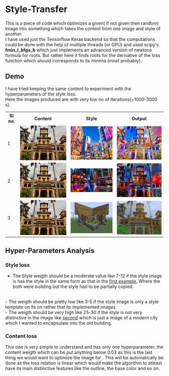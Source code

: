 # Style-Transfer
This is a piece of code which optimizes a given( if not given then random) image into something which takes the content from one image and style of another.
<br/>
I have used just the Tensorflow Keras backend so that the computations could be done with the help of multiple threads (or GPU) and used scipy's **fmin_l_bfgs_b** which just implements an advanced version of newtons formula for roots. But rather here it finds roots for the derivative of the loss function which should corresponds to its minima (most probably).
<br/>
## Demo
I have tried keeping the same content to experiment with the hyperparameters of the style loss.<br/>
Here the images produced are with very low no of iterations(~1000-3000 s).
<table>
<tr>
	<th>Sl no.</th>
	<th>Content</th>
	<th>Style</th>
	<th>Output</th>
</tr>
<tr>
	<td><a id="first">1</a></td>
	<td><img src="/content.jpg" width="400" /></td>
	<td><img src="/style.jpg" width="400" /></td>
	<td><img src="/outputs/combined2.jpg" width="400" /></td>
</tr>
<tr>
	<td><a id="second">2</a></td>
	<td><img src="/content.jpg" width="400" /></td>
	<td><img src="/style2.jpg"  width="400" /></td>
	<td><img src="/outputs-2/combined0.jpg" width="400" /></td>
</tr>
<tr>
	<td><a id="third">3</a></td>
	<td><img src="/content.jpg"  width="400" /></td>
	<td><img src="/style3.jpg"  width="400" /></td>
	<td><img src="/outputs-3/combined1.jpg" width="400" /></td>
</tr>
</table>

## Hyper-Parameters Analysis

### Style loss
- The Style weigth should be a moderate value like 7-12 if the style image is has the style in the same form as that in the <a href="#first">first example</a>, Where the both were building but the style had to be partially copied.
<br/>
- The weigth should be pretty low like 3-5 if the style image is only a style template on its on rather that its implemented images.
<br/>
- The weigth should be very high like 25-30 if the style is not very distinctive in the image like <a href="#second">second</a> which is just a image of a modern city which I wanted to encapsulate into the old building.

### Content loss
This one is very simple to understand and has only one hyperparameter, the content weigth which can be put anything below 0.03 as this is the last thing we would want to optimize the image for . This will be automatically be done as the loss relation is linear which would make the algorithm to atleast have its main distinctive features like the outline, the base color and so on.
